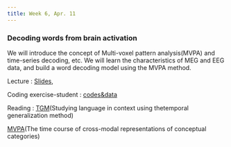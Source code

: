 ```yaml
---
title: Week 6, Apr. 11
---
```


### Decoding words from brain activation

We will introduce the concept of Multi-voxel pattern analysis(MVPA) and time-series decoding, etc. We will learn the characteristics of MEG and EEG data, and build a word decoding model using the MVPA method. 

Lecture
: [Slides](), 

Coding exercise-student
: [codes&data]()

Reading
:
[TGM](https://royalsocietypublishing.org/doi/epdf/10.1098/rstb.2018.0531)(Studying language in context using thetemporal generalization method)

[MVPA](https://www.sciencedirect.com/science/article/pii/S1053811923004056)(The time course of cross-modal representations of conceptual categories)
